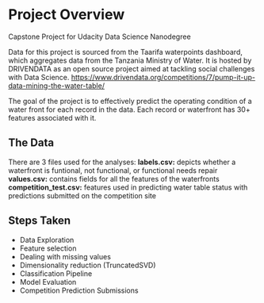 # Project Overview
Capstone Project for Udacity Data Science Nanodegree

Data for this project is sourced from the Taarifa waterpoints dashboard, which aggregates data from the Tanzania Ministry of Water. It is hosted by DRIVENDATA as an open source project aimed at tackling social challenges with Data Science. https://www.drivendata.org/competitions/7/pump-it-up-data-mining-the-water-table/

The goal of the project is to effectively predict the operating condition of a water front for each record in the data. Each record or waterfront has 30+ features associated with it.

## The Data
There are 3 files used for the analyses:
**labels.csv:** depicts whether a waterfront is funtional, not functional, or functional needs repair
**values.csv:** contains fields for all the features of the waterfronts
**competition_test.csv:** features used in predicting water table status with predictions submitted on the competition site

## Steps Taken
- Data Exploration
- Feature selection 
- Dealing with missing values
- Dimensionality reduction (TruncatedSVD)
- Classification Pipeline
- Model Evaluation
- Competition Prediction Submissions
